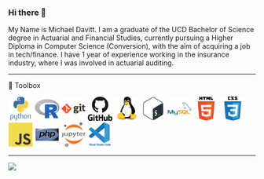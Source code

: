 ### Hi there 👋

My Name is Michael Davitt. I am a graduate of the UCD Bachelor of Science degree in Actuarial and Financial Studies, currently pursuing a Higher Diploma in Computer Science (Conversion), with the aim of acquiring a job in tech/finance. I have 1 year of experience working in the insurance industry, where I was involved in actuarial auditing. 

---

<!-- Your badges -->
🧰 Toolbox
<p float="left">
    <img src="https://github.com/devicons/devicon/blob/master/icons/python/python-original-wordmark.svg" alt="Python Logo" width="50" height="50"/>
    <img src="https://github.com/devicons/devicon/blob/master/icons/r/r-original.svg" alt="R Logo" width="50" height="50"/>
    <img src="https://github.com/devicons/devicon/blob/master/icons/git/git-original-wordmark.svg" alt="Git Logo" width="50" height="50"/>
    <img src="https://github.com/devicons/devicon/blob/master/icons/github/github-original-wordmark.svg" alt="GitHub Logo" width="50" height="50"/>
    <img src="https://github.com/devicons/devicon/blob/master/icons/linux/linux-original.svg" alt="Linux Logo" width="50" height="50"/>
    <img src="https://github.com/devicons/devicon/blob/master/icons/bash/bash-original.svg" alt="Bash Logo" width="50" height="50"/>  
    <img src="https://github.com/devicons/devicon/blob/master/icons/mysql/mysql-original-wordmark.svg" alt="MySQL Logo" width="50" height="50"/>
    <img src="https://github.com/devicons/devicon/blob/master/icons/html5/html5-original-wordmark.svg" alt="HTML5 Logo" width="50" height="50"/>
    <img src="https://github.com/devicons/devicon/blob/master/icons/css3/css3-original-wordmark.svg" alt="CSS3 Logo" width="50" height="50"/>
    <img src="https://github.com/devicons/devicon/blob/master/icons/javascript/javascript-original.svg" alt="Javascript Logo" width="50" height="50"/>
    <img src="https://github.com/devicons/devicon/blob/master/icons/php/php-original.svg" alt="PHP Logo" width="50" height="50"/>
    <img src="https://github.com/devicons/devicon/blob/master/icons/jupyter/jupyter-original-wordmark.svg" alt="Jupyter Logo" width="50" height="50"/>
    <img src="https://github.com/devicons/devicon/blob/master/icons/vscode/vscode-original-wordmark.svg" alt="VSCode Logo" width="50" height="50"/>
                
  
</p>     

---

<p float="left">	
  <img height="200" src="https://github-readme-stats.vercel.app/api/top-langs/?username=michaeldavitt&layout=compact"/>	
</p>